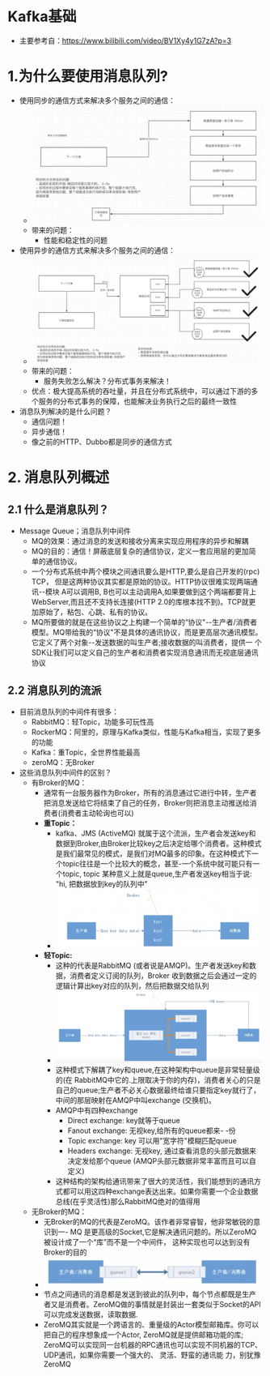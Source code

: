 # Kafka基础

- 主要参考自：https://www.bilibili.com/video/BV1Xy4y1G7zA?p=3

# 1.为什么要使用消息队列?

- 使用同步的通信方式来解决多个服务之间的通信：
  - ![image-20220107111429935](1_Kafka%E5%9F%BA%E7%A1%80.assets/image-20220107111429935.png)
  - 带来的问题：
    - 性能和稳定性的问题
- 使用异步的通信方式来解决多个服务之间的通信：
  - ![image-20220107112712877](1_Kafka%E5%9F%BA%E7%A1%80.assets/image-20220107112712877.png)
  - 带来的问题：
    - 服务失败怎么解决？分布式事务来解决！
  - 优点：极大提高系统的吞吐量，并且在分布式系统中，可以通过下游的多个服务的分布式事务的保障，也能解决业务执行之后的最终一致性
- 消息队列解决的是什么问题？
  - 通信问题！
  - 异步通信！
  - 像之前的HTTP、Dubbo都是同步的通信方式

# 2. 消息队列概述

## 2.1 什么是消息队列？

- Message Queue；消息队列中间件
  - MQ的效果：通过消息的发送和接收分离来实现应用程序的异步和解耦
  - MQ的目的：通信！屏蔽底层复杂的通信协议，定义一套应用层的更加简单的通信协议。
  - 一个分布式系统中两个模块之间通讯要么是HTTP,要么是自己开发的(rpc) TCP， 但是这两种协议其实都是原始的协议。HTTP协议很难实现两端通讯--模块 A可以调用B, B也可以主动调用A,如果要做到这个两端都要背上WebServer,而且还不支持长连接(HTTP 2.0的库根本找不到)。TCP就更加原始了，粘包、心跳、私有的协议。
  - MQ所要做的就是在这些协议之上构建一个简单的“协议"--生产者/消费者模型。MQ带给我的“协议"不是具体的通讯协议，而是更高层次通讯模型。它定义了两个对象--发送数据的叫生产者;接收数据的叫消费者，提供一 个SDK让我们可以定义自己的生产者和消费者实现消息通讯而无视底层通讯协议

## 2.2 消息队列的流派

- 目前消息队列的中间件有很多：
  - RabbitMQ：轻Topic，功能多可玩性高
  - RockerMQ：阿里的，原理与Kafka类似，性能与Kafka相当，实现了更多的功能
  - Kafka：重Topic，全世界性能最高
  - zeroMQ：无Broker
- 这些消息队列中间件的区别？
  - 有Broker的MQ：
    - 通常有一台服务器作为Broker，所有的消息通过它进行中转，生产者把消息发送给它将结束了自己的任务，Broker则把消息主动推送给消费者(消费者主动轮询也可以)
    - **重Topic：**
      - kafka、JMS (ActiveMQ) 就属于这个流派，生产者会发送key和数据到Broker,由Broker比较key之后决定给哪个消费者。这种模式是我们最常见的模式，是我们对MQ最多的印象。在这种模式下一个topic往往是一个比较大的概念，甚至-一个系统中就可能只有一个topic, topic 某种意义上就是queue,生产者发送key相当于说: "hi, 把数据放到key的队列中”
      - ![image-20220107134845655](1_Kafka%E5%9F%BA%E7%A1%80.assets/image-20220107134845655.png)
    - **轻Topic:**
      - 这种的代表是RabbitMQ (或者说是AMQP)。生产者发送key和数据，消费者定义订阅的队列，Broker 收到数据之后会通过一定的逻辑计算出key对应的队列，然后把数据交给队列
      - ![image-20220107135906164](1_Kafka%E5%9F%BA%E7%A1%80.assets/image-20220107135906164.png)
      - 这种模式下解耦了key和queue,在这种架构中queue是非常轻量级的(在 RabbitMQ中它的.上限取决于你的内存)，消费者关心的只是自己的queue;生产者不必关心数据最终给谁只要指定key就行了，中间的那层映射在AMQP中叫exchange (交换机)。
      - AMQP中有四种exchange
        - Direct exchange: key就等于queue
        - Fanout exchange: 无视key,给所有的queue都来- -份
        - Topic exchange: key 可以用"宽字符"模糊匹配queue
        - Headers exchange: 无视key, 通过查看消息的头部元数据来决定发给那个queue (AMQP头部元数据非常丰富而且可以自定义)
      - 这种结构的架构给通讯带来了很大的灵活性，我们能想到的通讯方式都可以用这四种exchange表达出来。如果你需要一个企业数据总线(在乎灵活性)那么RabbitMQ绝对的值得用
  - 无Broker的MQ：
    - 无Broker的MQ的代表是ZeroMQ。该作者非常睿智，他非常敏锐的意识到一- MQ 是更高级的Socket,它是解决通讯问题的。所以ZeroMQ被设计成了一个“库”而不是一个中间件， 这种实现也可以达到没有Broker的目的
    - ![image-20220107140743869](1_Kafka%E5%9F%BA%E7%A1%80.assets/image-20220107140743869.png)
    - 节点之间通讯的消息都是发送到彼此的队列中，每个节点都既是生产者又是消费者。ZeroMQ做的事情就是封装出一套类似于Socket的API可以完成发送数据，读取数据.
    - ZeroMQ其实就是一个跨语言的、重量级的Actor模型邮箱库。你可以把自己的程序想象成一个Actor, ZeroMQ就是提供邮箱功能的库; ZeroMQ可以实现同一台机器的RPC通讯也可以实现不同机器的TCP、UDP通讯，如果你需要一个强大的、 灵活、野蛮的通讯能 力，别犹豫ZeroMQ

